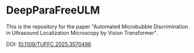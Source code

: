 # DeepParaFreeULM
This is the repository for the paper "Automated Microbubble Discrimination in Ultrasound Localization Microscopy by Vision Transformer".

DOI: [10.1109/TUFFC.2025.3570496](10.1109/TUFFC.2025.3570496)
